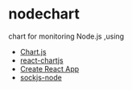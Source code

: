 # nodechart
chart for monitoring Node.js ,using

* [Chart.js](https://github.com/chartjs/Chart.js)
* [react-chartjs](https://github.com/reactjs/react-chartjs)
* [Create React App](https://github.com/facebookincubator/create-react-app)
* [sockjs-node](https://github.com/sockjs/sockjs-node)


